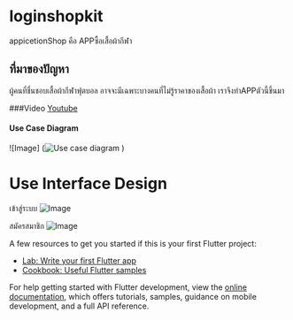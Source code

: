 # loginshopkit

appicetionShop คือ APPซื้อเสื้อผ้ากีฬา

## ที่มาของปัญหา

ผู้คนที่ชื่นชอบเสื้อผ้ากีฬาฟุตบอล อาจจะมีเฉพาะบางคนที่ไม่รู้ราคาของเสื้อผ้า เราจึงทำAPPตัวนี้ขึ้นมา

###Video
[Youtube](https://youtu.be/TudIeAYi_6c)


#### Use Case Diagram
![Image] (![Use case diagram](https://user-images.githubusercontent.com/109132755/196706113-ec75c6bb-c8da-428a-87c9-88deb1d63e57.jpg)
)


# Use Interface Design
เข้าสู่ระบบ
![Image](https://ibb.co/bvjzJWN)


สมัครสมาชิก
![Image](![register](https://user-images.githubusercontent.com/109132755/196707320-4761b0df-a262-4299-817d-847db04c1bb8.jpg)
)

A few resources to get you started if this is your first Flutter project:

- [Lab: Write your first Flutter app](https://docs.flutter.dev/get-started/codelab)
- [Cookbook: Useful Flutter samples](https://docs.flutter.dev/cookbook)

For help getting started with Flutter development, view the
[online documentation](https://docs.flutter.dev/), which offers tutorials,
samples, guidance on mobile development, and a full API reference.
